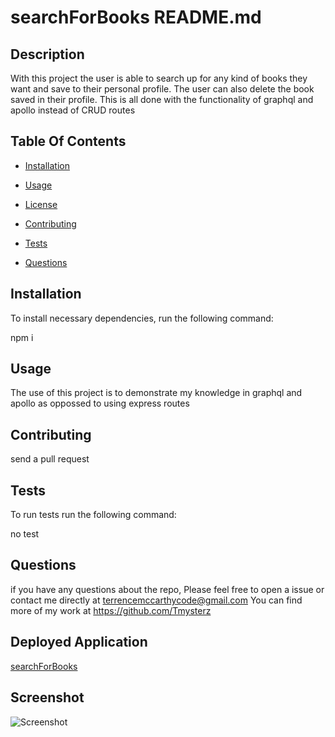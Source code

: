   # searchForBooks README.md

  ## Description

  With this project the user is able to search up for any kind of books they want and save to their personal profile. The user can also delete the book saved in their profile. This is all done with the functionality of graphql and apollo instead of CRUD routes

  ## Table Of Contents 

  * [Installation](#Installation)

  * [Usage](#usage)
  
  * [License](#license)

  * [Contributing](#contributing)

  * [Tests](#tests)

  * [Questions](#questions)

  ## Installation

  To install necessary dependencies, run the following command:

  npm i

  ## Usage

  The use of this project is to demonstrate my knowledge in graphql and apollo as oppossed to using express routes

  ## Contributing 

  send a pull request

  ## Tests

  To run tests run the following command:

  no test 

  ## Questions

  if you have any questions about the repo, Please feel free to open a issue or contact me directly at terrencemccarthycode@gmail.com
  You can find more of my work at https://github.com/Tmysterz

  ## Deployed Application 

  [searchForBooks](https://booksearchmern.onrender.com/)

  ## Screenshot 

  ![Screenshot](./client/public/searchForBooksImg.png)
